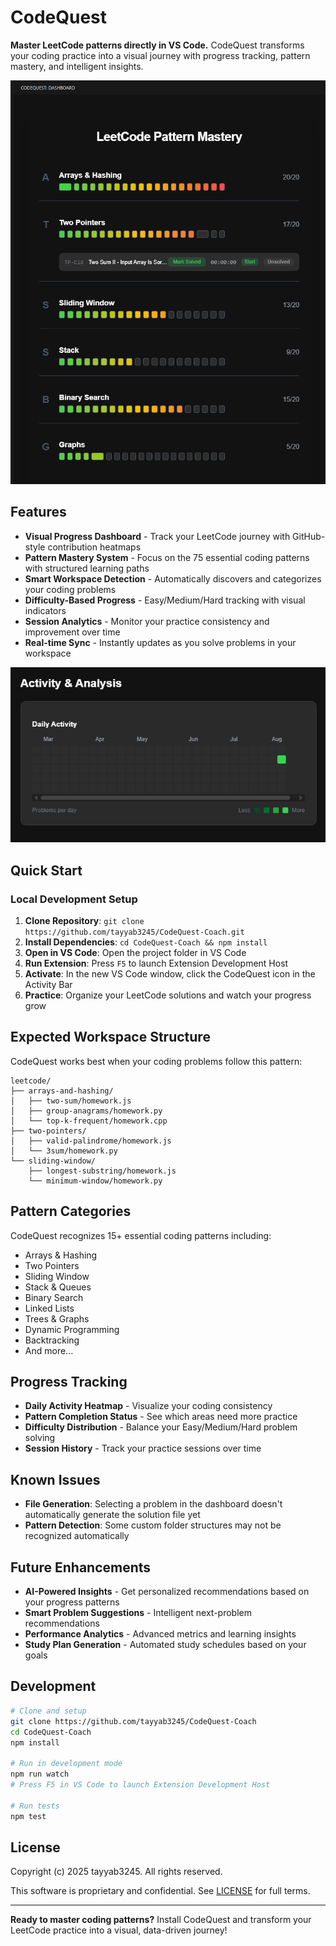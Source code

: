 # CodeQuest

**Master LeetCode patterns directly in VS Code.** CodeQuest transforms your coding practice into a visual journey with progress tracking, pattern mastery, and intelligent insights.

![Pattern Mastery View](docs/screenshots/patterns.png)

## Features

- **Visual Progress Dashboard** - Track your LeetCode journey with GitHub-style contribution heatmaps
- **Pattern Mastery System** - Focus on the 75 essential coding patterns with structured learning paths  
- **Smart Workspace Detection** - Automatically discovers and categorizes your coding problems
- **Difficulty-Based Progress** - Easy/Medium/Hard tracking with visual indicators
- **Session Analytics** - Monitor your practice consistency and improvement over time
- **Real-time Sync** - Instantly updates as you solve problems in your workspace

![CodeQuest Activity Dashboard](docs/screenshots/activity.png)

## Quick Start

### Local Development Setup
1. **Clone Repository**: `git clone https://github.com/tayyab3245/CodeQuest-Coach.git`
2. **Install Dependencies**: `cd CodeQuest-Coach && npm install`
3. **Open in VS Code**: Open the project folder in VS Code
4. **Run Extension**: Press `F5` to launch Extension Development Host
5. **Activate**: In the new VS Code window, click the CodeQuest icon in the Activity Bar
6. **Practice**: Organize your LeetCode solutions and watch your progress grow

## Expected Workspace Structure

CodeQuest works best when your coding problems follow this pattern:
```
leetcode/
├── arrays-and-hashing/
│   ├── two-sum/homework.js
│   ├── group-anagrams/homework.py
│   └── top-k-frequent/homework.cpp
├── two-pointers/
│   ├── valid-palindrome/homework.js
│   └── 3sum/homework.py
└── sliding-window/
    ├── longest-substring/homework.js
    └── minimum-window/homework.py
```

## Pattern Categories

CodeQuest recognizes 15+ essential coding patterns including:
- Arrays & Hashing
- Two Pointers  
- Sliding Window
- Stack & Queues
- Binary Search
- Linked Lists
- Trees & Graphs
- Dynamic Programming
- Backtracking
- And more...

## Progress Tracking

- **Daily Activity Heatmap** - Visualize your coding consistency
- **Pattern Completion Status** - See which areas need more practice  
- **Difficulty Distribution** - Balance your Easy/Medium/Hard problem solving
- **Session History** - Track your practice sessions over time

## Known Issues

- **File Generation**: Selecting a problem in the dashboard doesn't automatically generate the solution file yet
- **Pattern Detection**: Some custom folder structures may not be recognized automatically

## Future Enhancements

- **AI-Powered Insights** - Get personalized recommendations based on your progress patterns
- **Smart Problem Suggestions** - Intelligent next-problem recommendations  
- **Performance Analytics** - Advanced metrics and learning insights
- **Study Plan Generation** - Automated study schedules based on your goals

## Development

```bash
# Clone and setup
git clone https://github.com/tayyab3245/CodeQuest-Coach
cd CodeQuest-Coach
npm install

# Run in development mode
npm run watch
# Press F5 in VS Code to launch Extension Development Host

# Run tests
npm test
```

## License

Copyright (c) 2025 tayyab3245. All rights reserved.

This software is proprietary and confidential. See [LICENSE](LICENSE) for full terms.

---

**Ready to master coding patterns?** Install CodeQuest and transform your LeetCode practice into a visual, data-driven journey!

